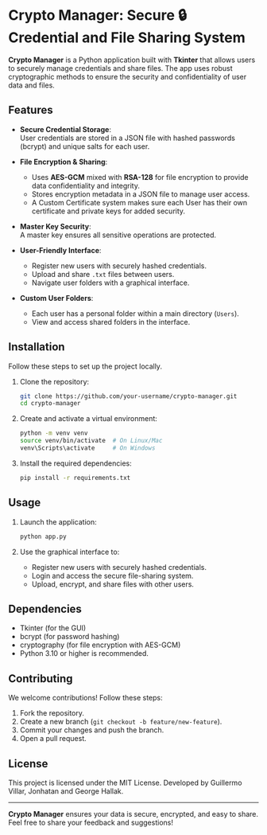 # Crypto Manager: Secure 🔒 Credential and File Sharing System

**Crypto Manager** is a Python application built with **Tkinter** that allows users to securely manage credentials and share files. The app uses robust cryptographic methods to ensure the security and confidentiality of user data and files.

## Features

- **Secure Credential Storage**:  
  User credentials are stored in a JSON file with hashed passwords (bcrypt) and unique salts for each user.

- **File Encryption & Sharing**:  
  - Uses **AES-GCM** mixed with **RSA-128** for file encryption to provide data confidentiality and integrity.  
  - Stores encryption metadata in a JSON file to manage user access.
  - A Custom Certificate system makes sure each User has their own certificate and private keys for added security.

- **Master Key Security**:  
  A master key ensures all sensitive operations are protected.

- **User-Friendly Interface**:  
  - Register new users with securely hashed credentials.  
  - Upload and share `.txt` files between users.  
  - Navigate user folders with a graphical interface.  

- **Custom User Folders**:  
  - Each user has a personal folder within a main directory (`Users`).  
  - View and access shared folders in the interface.  

## Installation

Follow these steps to set up the project locally.

1. Clone the repository:

    ```bash
    git clone https://github.com/your-username/crypto-manager.git
    cd crypto-manager
    ```

2. Create and activate a virtual environment:

    ```bash
    python -m venv venv
    source venv/bin/activate  # On Linux/Mac
    venv\Scripts\activate     # On Windows
    ```

3. Install the required dependencies:

    ```bash
    pip install -r requirements.txt
    ```

## Usage

1. Launch the application:

    ```bash
    python app.py
    ```

2. Use the graphical interface to:  
   - Register new users with securely hashed credentials.  
   - Login and access the secure file-sharing system.  
   - Upload, encrypt, and share files with other users.  

## Dependencies

- Tkinter (for the GUI)
- bcrypt (for password hashing)
- cryptography (for file encryption with AES-GCM)
- Python 3.10 or higher is recommended.

## Contributing

We welcome contributions! Follow these steps:  
1. Fork the repository.  
2. Create a new branch (`git checkout -b feature/new-feature`).  
3. Commit your changes and push the branch.  
4. Open a pull request.  

## License

This project is licensed under the MIT License. Developed by Guillermo Villar, Jonhatan and George Hallak.

---

**Crypto Manager** ensures your data is secure, encrypted, and easy to share. Feel free to share your feedback and suggestions!
